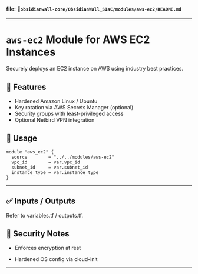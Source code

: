 
#### file: 📁`obsidianwall-core/ObsidianWall_SIaC/modules/aws-ec2/README.md`

---

# `aws-ec2` Module for AWS EC2 Instances

Securely deploys an EC2 instance on AWS using industry best practices.

## 🚀 Features

- Hardened Amazon Linux / Ubuntu
- Key rotation via AWS Secrets Manager (optional)
- Security groups with least-privileged access
- Optional Netbird VPN integration

## 🧩 Usage

```hcl
module "aws_ec2" {
  source        = "../../modules/aws-ec2"
  vpc_id        = var.vpc_id
  subnet_id     = var.subnet_id
  instance_type = var.instance_type
}
```
---
## ✅ Inputs / Outputs
Refer to variables.tf / outputs.tf.


## 🔐 Security Notes
 - Enforces encryption at rest

 - Hardened OS config via cloud-init
---

